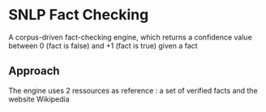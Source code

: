 # SNLP Fact Checking
A corpus-driven fact-checking engine, which returns a confidence value between 0 (fact is false) and +1 (fact is true) given a fact

## Approach
The engine uses 2 ressources as reference : a set of verified facts and the website Wikipedia
